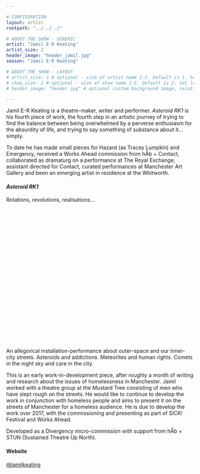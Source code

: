 ```yaml
---

# CONFIGURATION
layout: artist
rootpath: "../../../"

# ABOUT THE SHOW - GENERIC
artist: "Jamil E-R Keating"
artist_size: 2
header_image: "header_jamil.jpg"
season: "Jamil E-R Keating"

# ABOUT THE SHOW - LAYOUT
# artist_size: 1 # optional - size of artist name 1-5. Default is 1. Set longer names to lower values
# show_size: 2 # optional - size of show name 2-5. Default is 2. Set longer names to lower values
# header_image: "header.jpg" # optional custom background image, relative to current page

---
```

Jamil E-R Keating is a theatre-maker, writer and performer. *Asteroid RK1* is his fourth piece of work, the fourth step in an artistic journey of trying to find the balance between being overwhelmed by a perverse enthusiasm for the absurdity of life, and trying to say something of substance about it… simply.           
         
To date he has made small pieces for Hazard (as Tracey Lumpkin) and Emergency, received a Works Ahead commission from hÅb + Contact, collaborated as dramaturg on a performance at The Royal Exchange, assistant directed for Contact, curated performances at Manchester Art Gallery and been an emerging artist in residence at the Whitworth.       
         
#### *Asteroid RK1*
Rotations, revolutions, realisations…      

<iframe width=“640" height="360” src="https://www.youtube.com/embed/6Vrnu78LFpY" frameborder="0" allowfullscreen></iframe>                
         
An allegorical installation-performance about outer-space and our inner-city streets. Asteroids and addictions. Meteorites and human rights. Comets in the night sky and care in the city.    

This is an early work-in-development piece, after roughly a month of writing and research about the issues of homelessness in Manchester. Jamil worked with a theatre group at the Mustard Tree consisting of men who have slept rough on the streets.  He would like to continue to develop the work in conjunction with homeless people and aims to present it on the streets of Manchester for a homeless audience. He is due to develop the work over 2017, with the commissioning and presenting as part of SICK! Festival and Works Ahead.       
         
Developed as a Divergency micro-commission with support from hÅb + STUN (Sustained Theatre Up North).         
         
#### Website             
<a href="http://twitter.com/jamilkeating" target="_blank">@jamilkeating</a>
